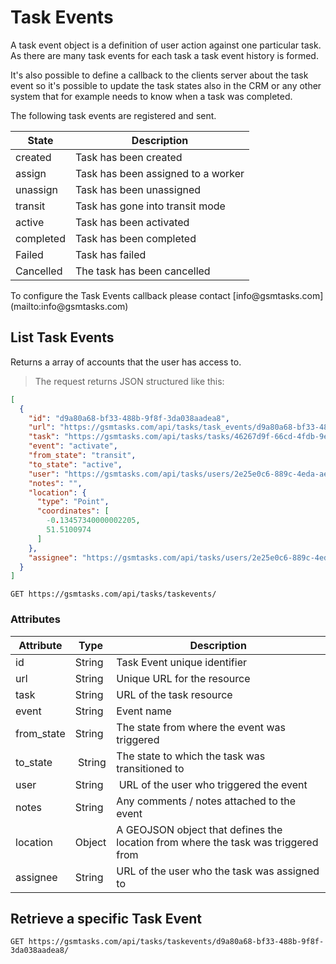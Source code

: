 # Task Events

A task event object is a definition of user action against one particular task. As there are many task events for each task a task event history is formed.

It's also possible to define a callback to the clients server about the task event so it's possible to update the task states also in the CRM or any other system that for example needs to know when a task was completed.

The following task events are registered and sent.

State       | Description
----------- | -----------
created     | Task has been created
assign      | Task has been assigned to a worker
unassign    | Task has been unassigned
transit     | Task has gone into transit mode
active      | Task has been activated
completed   | Task has been completed
Failed      | Task has failed
Cancelled   | The task has been cancelled

<aside class="notice">
To configure the Task Events callback please contact [info@gsmtasks.com](mailto:info@gsmtasks.com)
</aside>

## List Task Events

Returns a array of accounts that the user has access to.

> The request returns JSON structured like this:

```json
[
  {
    "id": "d9a80a68-bf33-488b-9f8f-3da038aadea8",
    "url": "https://gsmtasks.com/api/tasks/task_events/d9a80a68-bf33-488b-9f8f-3da038aadea8/",
    "task": "https://gsmtasks.com/api/tasks/tasks/46267d9f-66cd-4fdb-9e9e-aaa63c81f29b/",
    "event": "activate",
    "from_state": "transit",
    "to_state": "active",
    "user": "https://gsmtasks.com/api/tasks/users/2e25e0c6-889c-4eda-ae3c-db27949fa05d/",
    "notes": "",
    "location": {
      "type": "Point",
      "coordinates": [
        -0.13457340000002205,
        51.5100974
      ]
    },
    "assignee": "https://gsmtasks.com/api/tasks/users/2e25e0c6-889c-4eda-ae3c-db27949fa05d/"
  }
]
```

`GET https://gsmtasks.com/api/tasks/taskevents/`

### Attributes

Attribute     | Type   | Description
------------  | ------ | -----------
id            | String | Task Event unique identifier
url           | String | Unique URL for the resource
task          | String | URL of the task resource
event         | String | Event name
from_state    | String | The state from where the event was triggered
to_state      | String | The state to which the task was transitioned to
user          | String | URL of the user who triggered the event
notes         | String | Any comments / notes attached to the event
location      | Object | A GEOJSON object that defines the location from where the task was triggered from
assignee      | String | URL of the user who the task was assigned to

## Retrieve a specific Task Event

`GET https://gsmtasks.com/api/tasks/taskevents/d9a80a68-bf33-488b-9f8f-3da038aadea8/`
